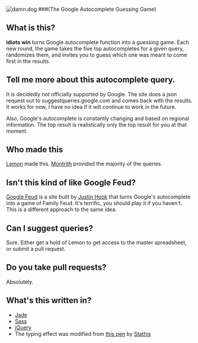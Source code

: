 ![damn.dog](http://idiots.win/img/twitter-card.png)
###(The Google Autocomplete Guessing Game)

## What is this?
**idiots win** turns Google autocomplete function into a guessing game. Each new round, the game takes the five top autocompletes for a given query, randomizes them, and invites you to guess which one was meant to come first in the results.

## Tell me more about this autocomplete query.
It is decidedly *not* officially supported by Google. The site does a json request out to suggestqueries.google.com and comes back with the results. It works for now, I have no idea if it will continue to work in the future.

Also, Google's autocomplete is constantly changing and based on regional information. The top result is realistically only the top result for you at that moment.

## Who made this
[Lemon](https://thefpl.us/meet/lemon) made this. [Montrith](https://thefpl.us/meet/montrith) provided the majority of the queries.

## Isn't this kind of like Google Feud? 
[Google Feud](http://www.googlefeud.com/) is a site built by [Justin Hook](https://twitter.com/justinhook) that turns Google's autocomplete into a game of Family Feud. It's terrific, you should play it if you haven't. This is a different approach to the same idea.

## Can I suggest queries?
Sure. Either get a hold of Lemon to get access to the master spreadsheet, or submit a pull request.

## Do you take pull requests?
Absolutely.

## What's this written in?
* [Jade](http://jade-lang.com/)
* [Sass](http://sass-lang.com/)
* [jQuery](http://jquery.com/)
* The typing effect was modified from [this pen](http://codepen.io/stathisg/pen/Bkvhg/) by [Stathis](http://codepen.io/stathisg/)